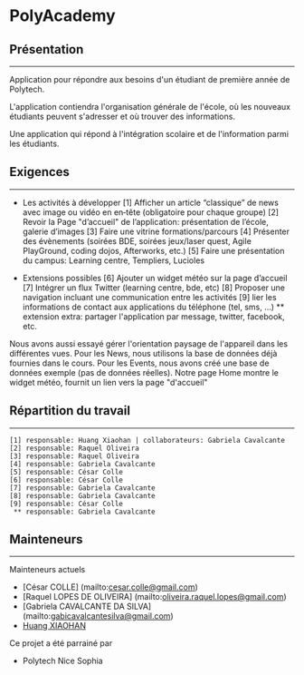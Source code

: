 PolyAcademy
===========

## Présentation ##
------------------
Application pour répondre aux besoins d'un étudiant de première année de Polytech.

L'application contiendra l'organisation générale de l'école, où les nouveaux étudiants peuvent s'adresser et où trouver des informations. 

Une application qui répond à l'intégration scolaire et de l'information parmi les étudiants.

## Exigences ##
---------------
- Les activités à développer
    [1] Afficher un article “classique” de news avec image ou vidéo en en‐tête (obligatoire pour chaque groupe)
    [2] Revoir la Page "d’accueil" de l’application: présentation de l’école, galerie d’images
    [3] Faire une vitrine formations/parcours
    [4] Présenter des évènements (soirées BDE, soirées jeux/laser quest, Agile PlayGround, coding
      dojos, Afterworks, etc.)
    [5] Faire une présentation du campus: Learning centre, Templiers, Lucioles

- Extensions possibles
    [6] Ajouter un widget météo sur la page d’accueil
    [7] Intégrer un flux Twitter (learning centre, bde, etc)
    [8] Proposer une navigation incluant une communication entre les activités
    [9] lier les informations de contact aux applications du téléphone (tel, sms, ...)
     ** extension extra: partager l'application par message, twitter, facebook, etc.

Nous avons aussi essayé gérer l'orientation paysage de l'appareil dans les différentes vues.
Pour les News, nous utilisons la base de données déjà fournies dans le cours.
Pour les Events, nous avons créé une base de données exemple (pas de données réelles).
Notre page Home montre le widget météo, fournit un lien vers la page "d'accueil"

## Répartition du travail ##
----------------------------
    [1] responsable: Huang Xiaohan | collaborateurs: Gabriela Cavalcante
    [2] responsable: Raquel Oliveira
    [3] responsable: Raquel Oliveira
    [4] responsable: Gabriela Cavalcante
    [5] responsable: César Colle
    [6] responsable: César Colle
    [7] responsable: Gabriela Cavalcante
    [8] responsable: Gabriela Cavalcante
    [9] responsable: César Colle
     ** responsable: Gabriela Cavalcante


## Mainteneurs ##
------------------

Mainteneurs actuels

* [César COLLE] (mailto:cesar.colle@gmail.com)
* [Raquel LOPES DE OLIVEIRA] (mailto:oliveira.raquel.lopes@gmail.com)
* [Gabriela CAVALCANTE DA SILVA] (mailto:gabicavalcantesilva@gmail.com)
* [Huang XIAOHAN](mailto:xiaohan.huang@etu.unice.fr)

Ce projet a été parrainé par

 * Polytech Nice Sophia
